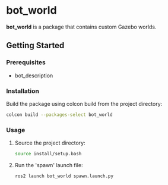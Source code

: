 # bot_world

**bot_world** is a package that contains custom Gazebo worlds.

## Getting Started

### Prerequisites
- bot_description

### Installation

Build the package using colcon build from the project directory:
   ```bash
   colcon build --packages-select bot_world
   ```

### Usage

1. Source the project directory:
   ```bash
   source install/setup.bash
   ```

2. Run the 'spawn' launch file:
   ```bash
   ros2 launch bot_world spawn.launch.py
   ```